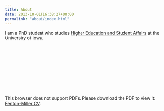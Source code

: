 ```yaml
---
title: About
date: 2013-10-01T16:38:27+00:00
permalink: "about/index.html"
---
```

I am a PhD student who studies <a href="https://education.uiowa.edu/academic-programs/higher-education-and-student-affairs-hesa" target="_blank">Higher Education and Student Affairs</a> at the University of Iowa.

<object data="https://solomonfentonmiller.github.io/files/Fenton-Miller_CV_2018.pdf" type="application/pdf" width="750px" height="1500px">
    <embed src="https://solomonfentonmiller.github.io/files/Fenton-Miller_CV_2018.pdf" type="application/pdf">
        <p>This browser does not support PDFs. Please download the PDF to view it: <a href="https://solomonfentonmiller.github.io/files/Fenton-Miller_CV_2018.pdf">Fenton-Miller CV</a>.</p></embed>
</object>
